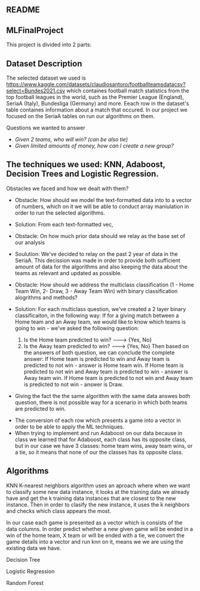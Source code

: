 ## README
## MLFinalProject <br />

This project is divided into 2 parts:<br />

## Dataset Description <br />
The selected dataset we used is https://www.kaggle.com/datasets/claudiosantoro/footballteamsdatacsv?select=Bundes2021.csv which containes football match statistics from the top football leagues in the world, such as the Premier League (England), SeriaA (Italy), Bundesliga (Germany) and more.
Eeach row in the dataset's table containes information about a match that occured.
In our project we focused on the SeriaA tables on run our algorithms on them. 

Questions we wanted to answer
* *Given 2 teams, who will win? (can be also tie)*
* *Given limited amounts of money, how can I create a new group?*

## The techniques we used: KNN, Adaboost, Decision Trees and Logistic Regression.

Obstacles we faced and how we dealt with them?
- Obstacle: How should we model the text-formatted data into to a vector of numbers, which on it we will be able to conduct array maniulation in order to run the selected algorithms. 
- Solution: From each text-formatted vec,
 
- Obstacle: On how much prior data should we relay as the base set of our analysis
- Soulution: We've decided to relay on the past 2 year of data in the SeriaA. This decission was made in order to provide both sufficient amount of data for the algorithms and also keeping the data about the teams as relevant and updated as possible.

- Obstacle: How should we address the multiclass classification (1 - Home Team Win, 2- Draw, 3 - Away Team Win) with binary classification alogrithms and methods? 
- Solution: For each multiclass question, we've created a 2 layer binary classificaiton, in the following way:
If for a giving match between a Home team and an Away team, we would like to know which teams is going to win - we've asked the following question:
  1. Is the Home team predicted to win? ---> {Yes, No}
  2. Is the Away team predicted to win? ---> {Yes, No}
Then based on the answers of both question, we can conclude the complete answer:
If Home team is predicted to win and Away team is predicted to not win - answer is Home team win.
If Home team is predicted to not win and Away team is predicted to win - answer is Away team win.
If Home team is predicted to not win and Away team is predicted to not win - answer is Draw.
- Giving the fact the the same algorithm with the same data answes both question, there is not possible way for a scenario in which both teams are predicted to win. 



* The conversion of each row which presents a game into a vector in order to be able to apply the ML techniques.
* When trying to implement and run Adaboost on our data because in class we learned that for Adaboost, each class has its opposite class, but in our case we have 3   classes: home team wins, away team wins, or a tie, so it means that none of our the classes has its opposite class.

## Algorithms <br />
KNN
K-nearest neighbors algorithm uses an aproach where when we want to classify some new data instance, it looks at the training data we already have and get the k training data instances that are closest to the new instance. Then in order to clasify the new instance, it uses the k neighbors and checks which class appears the most.

In our case each game is presented as a vector which is consists of the data columns.
In order predict whether a new given game will be ended in a win of the home team, X team or will be ended with a tie, we convert the game details into a vector and run knn on it, means we we are using the existing data we have.


Decision Tree

Logistic Regression

Random Forest
